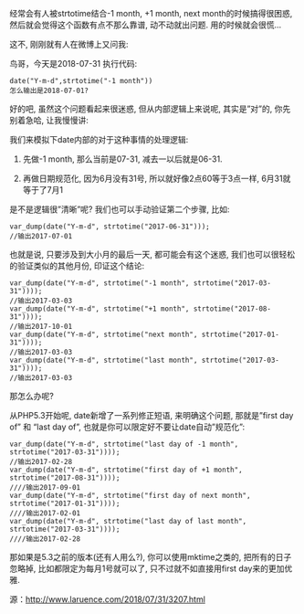 经常会有人被strtotime结合-1 month, +1 month, next month的时候搞得很困惑, 然后就会觉得这个函数有点不那么靠谱, 动不动就出问题. 用的时候就会很慌…

这不, 刚刚就有人在微博上又问我:

鸟哥，今天是2018-07-31 执行代码:

```
date("Y-m-d",strtotime("-1 month"))
怎么输出是2018-07-01?
```

好的吧, 虽然这个问题看起来很迷惑, 但从内部逻辑上来说呢, 其实是”对”的, 你先别着急哈, 让我慢慢讲:

我们来模拟下date内部的对于这种事情的处理逻辑:

1. 先做-1 month, 那么当前是07-31, 减去一以后就是06-31.

2. 再做日期规范化, 因为6月没有31号, 所以就好像2点60等于3点一样, 6月31就等于了7月1

是不是逻辑很”清晰”呢? 我们也可以手动验证第二个步骤, 比如:

```
var_dump(date("Y-m-d", strtotime("2017-06-31")));
//输出2017-07-01
```
也就是说, 只要涉及到大小月的最后一天, 都可能会有这个迷惑, 我们也可以很轻松的验证类似的其他月份, 印证这个结论:

```
var_dump(date("Y-m-d", strtotime("-1 month", strtotime("2017-03-31"))));
//输出2017-03-03
var_dump(date("Y-m-d", strtotime("+1 month", strtotime("2017-08-31"))));
//输出2017-10-01
var_dump(date("Y-m-d", strtotime("next month", strtotime("2017-01-31"))));
//输出2017-03-03
var_dump(date("Y-m-d", strtotime("last month", strtotime("2017-03-31"))));
//输出2017-03-03
```
那怎么办呢?

从PHP5.3开始呢, date新增了一系列修正短语, 来明确这个问题, 那就是”first day of” 和 “last day of”, 也就是你可以限定好不要让date自动”规范化”:

```
var_dump(date("Y-m-d", strtotime("last day of -1 month", strtotime("2017-03-31"))));
//输出2017-02-28
var_dump(date("Y-m-d", strtotime("first day of +1 month", strtotime("2017-08-31"))));
////输出2017-09-01
var_dump(date("Y-m-d", strtotime("first day of next month", strtotime("2017-01-31"))));
////输出2017-02-01
var_dump(date("Y-m-d", strtotime("last day of last month", strtotime("2017-03-31"))));
////输出2017-02-28
```

那如果是5.3之前的版本(还有人用么?), 你可以使用mktime之类的, 把所有的日子忽略掉, 比如都限定为每月1号就可以了, 只不过就不如直接用first day来的更加优雅.

源：http://www.laruence.com/2018/07/31/3207.html
